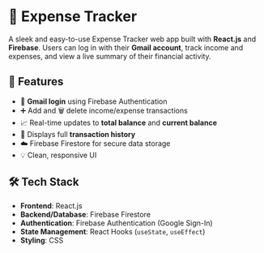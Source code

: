 # 💸 Expense Tracker

A sleek and easy-to-use Expense Tracker web app built with **React.js** and **Firebase**. Users can log in with their **Gmail account**, track income and expenses, and view a live summary of their financial activity.

## 🚀 Features

- 🔐 **Gmail login** using Firebase Authentication
- ➕ Add and 🗑️ delete income/expense transactions
- 📈 Real-time updates to **total balance** and **current balance**
- 🧾 Displays full **transaction history**
- ☁️ Firebase Firestore for secure data storage
- 💡 Clean, responsive UI

## 🛠️ Tech Stack

- **Frontend**: React.js
- **Backend/Database**: Firebase Firestore
- **Authentication**: Firebase Authentication (Google Sign-In)
- **State Management**: React Hooks (`useState`, `useEffect`)
- **Styling**: CSS

